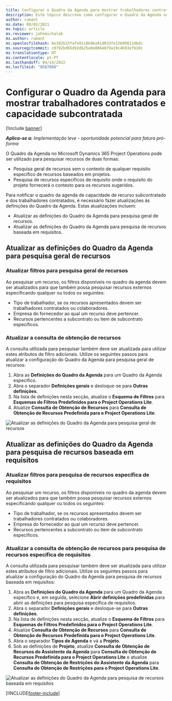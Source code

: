```yaml
---
title: Configurar o Quadro da Agenda para mostrar trabalhadores contratados e capacidade subcontratada
description: Este tópico descreve como configurar o Quadro da Agenda no Microsoft Dynamics 365 Project Operations para mostrar capacidade de recursos subcontratados ao dotar requisitos de recursos do projeto.
author: rumant
ms.date: 08/02/2021
ms.topic: article
ms.reviewer: johnmichalak
ms.author: rumant
ms.openlocfilehash: 6e382b33fafe91c8b96a91d033fe12b998114bdc
ms.sourcegitcommit: c0792bd65d92db25e0e8864879a19c4b93efb10c
ms.translationtype: HT
ms.contentlocale: pt-PT
ms.lasthandoff: 04/14/2022
ms.locfileid: "8587860"
---
```

# <a name="configure-schedule-board-to-show-contract-workers-and-subcontracted-capacity"></a>Configurar o Quadro da Agenda para mostrar trabalhadores contratados e capacidade subcontratada 

[!include [banner](../../includes/dataverse-preview.md)]

_**Aplica-se a:** Implementação leve - oportunidade potencial para fatura pró-forma_

O Quadro da Agenda no Microsoft Dynamics 365 Project Operations pode ser utilizado para pesquisar recursos de duas formas:

- Pesquisa geral de recursos sem o contexto de qualquer requisito específico de recursos baseados em projetos.
- Pesquisa de recursos específicos de requisito onde o requisito do projeto fornecerá o contexto para os recursos sugeridos.

Para notificar o quadro da agenda de capacidade de recurso subcontratado e dos trabalhadores contratados, é necessário fazer atualizações às definições do Quadro da Agenda. Estas atualizações incluem: 
- Atualizar as definições do Quadro da Agenda para pesquisa geral de recursos.
- Atualizar as definições do Quadro da Agenda para pesquisa de recursos baseada em requisitos.

## <a name="update-schedule-board-settings-for-general-resource-search"></a>Atualizar as definições do Quadro da Agenda para pesquisa geral de recursos
### <a name="update-filters-for-general-resource-search"></a>Atualizar filtros para pesquisa geral de recursos
Ao pesquisar um recurso, os filtros disponíveis no quadro da agenda devem ser atualizados para que também possa pesquisar recursos externos especificando qualquer ou todos os seguintes:
  - Tipo de trabalhador, se os recursos apresentados devem ser trabalhadores contratados ou colaboradores.
  - Empresa do fornecedor ao qual um recurso deve pertencer.
  - Recursos pertencentes a subcontrato ou item de subcontrato específicos.
    
### <a name="update-retrieve-resource-query"></a>Atualizar a consulta de obtenção de recursos
A consulta utilizada para pesquisar também deve ser atualizada para utilizar estes atributos de filtro adicionais. Utilize os seguintes passos para atualizar a configuração do Quadro da Agenda para pesquisa geral de recursos:  
1. Abra as **Definições do Quadro da Agenda** para um Quadro da Agenda específico.
2. Abra o separador **Definições gerais** e desloque-se para **Outras definições**.
3. Na lista de definições nesta secção, atualize o **Esquema de Filtros** para **Esquemas de Filtros Predefinidos para o Project Operations Lite**.
4. Atualize **Consulta de Obtenção de Recursos** para **Consulta de Obtenção de Recursos Predefinida para o Project Operations Lite**.

![Atualizar as definições do Quadro da Agenda para pesquisa geral de recursos](../media/BoardSettings.png)  

## <a name="update-schedule-board-settings-for-requirementbased-resource-search"></a>Atualizar as definições do Quadro da Agenda para pesquisa de recursos baseada em requisitos
### <a name="update-filters-for-requirement-specific-resource-search"></a>Atualizar filtros para pesquisa de recursos específica de requisitos 
Ao pesquisar um recurso, os filtros disponíveis no quadro da agenda devem ser atualizados para que também possa pesquisar recursos externos especificando qualquer ou todos os seguintes:
 - Tipo de trabalhador, se os recursos apresentados devem ser trabalhadores contratados ou colaboradores.
 - Empresa do fornecedor ao qual um recurso deve pertencer.
 - Recursos pertencentes a subcontrato ou item de subcontrato específicos.

### <a name="update-retrieve-resource-query-for-requirement-specific-resource-search"></a>Atualizar a consulta de obtenção de recursos para pesquisa de recursos específica de requisitos 
A consulta utilizada para pesquisar também deve ser atualizada para utilizar estes atributos de filtro adicionais. Utilize os seguintes passos para atualizar a configuração do Quadro da Agenda para pesquisa de recursos baseada em requisitos:

1. Abra as **Definições do Quadro da Agenda** para um Quadro da Agenda específico e, em seguida, selecione **Abrir definições predefinidas** para abrir as definições para pesquisa específica de requisitos.
2. Abra o separador **Definições gerais** e desloque-se para **Outras definições**.
3. Na lista de definições nesta secção, atualize o **Esquema de Filtros** para **Esquemas de Filtros Predefinidos para o Project Operations Lite**.
4. Atualize **Consulta de Obtenção de Recursos** para **Consulta de Obtenção de Recursos Predefinida para o Project Operations Lite**.
5. Abra o separador **Tipos de Agenda** e vá a **Projeto**.
6. Sob as definições de **Projeto**, atualize **Consulta de Obtenção de Recursos do Assistente da Agenda** para **Consulta de Obtenção de Recursos Predefinida para o Project Operations Lite** e atualize **Consulta de Obtenção de Restrições do Assistente da Agenda** para **Consulta de Obtenção de Restrições para o Project Operations Lite**.

![Atualizar as definições do Quadro da Agenda para pesquisa de recursos baseada em requisitos](../media/SASettings.png)  

[!INCLUDE[footer-include](../../includes/footer-banner.md)]
